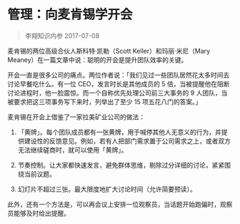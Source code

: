 # 管理：向麦肯锡学开会
> 李翔知识内参
2017-07-08

麦肯锡的两位高级合伙人斯科特·凯勒（Scott Keller）和玛丽·米尼（Mary Meaney）在一篇文章中说：聪明的开会是提升团队效率的关键。

开会一直是很多公司的痛点。两位作者说：「我们见过一些团队居然花太多时间去讨论早餐吃什么。有一位 CEO，发言时长是其他成员的 5 倍，当被提醒他在阻断讨论进程时，他一脸震惊。而一个自称优先处理公司前三大事务的 9 人团队，当被要求把这三项事务写下来时，列举出了至少 15 项五花八门的答案。」

麦肯锡在开会上借鉴了一家拉美矿业公司的做法：

1. 「黄牌」。每个团队成员都有一张黄牌，用于喊停其他人无意义的行为，并提供建设性的反馈意见。例如，若有人把部门需求置于公司需求之上，或者双方无法继续磋商时，就可以使用「黄牌」。

2. 节奏控制。让大家都快速发言，避免群体思维，剔除过分详细的讨论，紧紧围绕当前议题。
3. 幻灯片不超过三张。最大限度地扩大讨论时间（允许简要预读）。

此外，还有一个方法是，可以再会议上安排一位观察员，当话题开始跑偏时，观察员能够及时给出提醒。